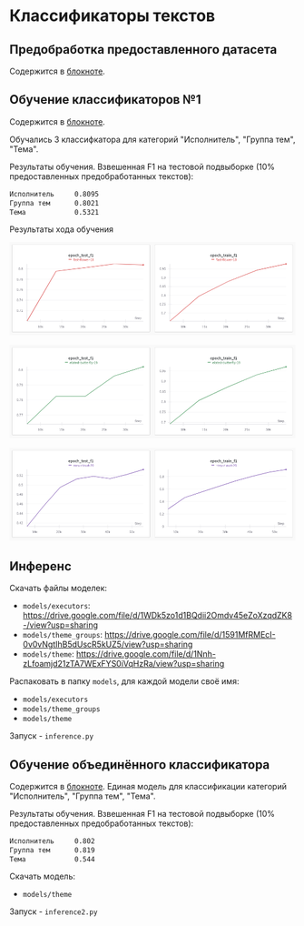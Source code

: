 # Классификаторы текстов

## Предобработка предоставленного датасета

Содержится в [блокноте]("notebooks/preprocessing.ipynb").

## Обучение классификаторов №1

Содержится в [блокноте]("notebooks/cls2.ipynb").

Обучались 3 классифкатора для категорий "Исполнитель", "Группа тем", "Тема".

Результаты обучения. Взвешенная F1 на тестовой подвыборке (10% предоставленных предобработанных текстов):

```
Исполнитель		0.8095
Группа тем		0.8021
Тема			0.5321
```

Результаты хода обучения

![Обучение классификатора исполнителя](images/executor-1.png "Обучение классификатора исполнителя")


![Обучение классификатора группы темы](images/theme-group-1.png "Обучение классификатора группы темы")


![Обучение классификатора темы](images/theme-1.png "Обучение классификатора темы")

## Инференс

Скачать файлы моделек:
* `models/executors`: https://drive.google.com/file/d/1WDk5zo1d1BQdii2Omdv45eZoXzqdZK8-/view?usp=sharing
* `models/theme_groups`: https://drive.google.com/file/d/1591MfRMEcI-0v0vNgtIhB5dUscR5kUZ5/view?usp=sharing
* `models/theme`: https://drive.google.com/file/d/1Nnh-zLfoamjd21zTA7WExFYS0iVqHzRa/view?usp=sharing

Распаковать в папку `models`, для каждой модели своё имя:
* `models/executors`
* `models/theme_groups`
* `models/theme`

Запуск - `inference.py`

## Обучение объединённого классификатора

Содержится в [блокноте]("notebooks/jointcls.ipynb"). Единая модель для классификации категорий "Исполнитель", "Группа тем", "Тема".

Результаты обучения. Взвешенная F1 на тестовой подвыборке (10% предоставленных предобработанных текстов):

```
Исполнитель		0.802
Группа тем		0.819
Тема			0.544
```

Скачать модель:

* `models/theme` 

Запуск - `inference2.py`
